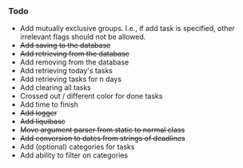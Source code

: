 ### Todo
* Add mutually exclusive groups. I.e., if add task is specified, other irrelevant 
flags should not be allowed.
* ~~Add saving to the database~~
* ~~Add retrieving from the database~~
* Add removing from the database
* Add retrieving today's tasks
* Add retrieving tasks for n days
* Add clearing all tasks
* Crossed out / different color for done tasks
* Add time to finish
* ~~Add logger~~
* ~~Add liquibase~~
* ~~Move argument parser from static to normal class~~
* ~~Add conversion to dates from strings of deadlines~~
* Add (optional) categories for tasks
* Add ability to filter on categories